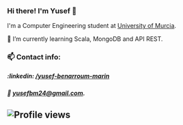 ### Hi there! I'm Yusef 👋

I'm a Computer Engineering student at [University of Murcia](https://www.um.es/en/web/informatica/).

🌱 I’m currently learning Scala, MongoDB and API REST. 

### 📫 Contact info:
 
##### :linkedin: [/yusef-benarroum-marin](https://www.linkedin.com/in/yusef-benarroum-marin/)

##### :email: [yusefbm24@gmail.com](mailto:yusefbm24@gmail.com).

![Profile views](https://gpvc.arturio.dev/YusefBM) 
---

[linkedin]: https://www.linkedin.com/in/yusef-benarroum-marin/
[email]: mailto:yusefbm24m@gmail.com
